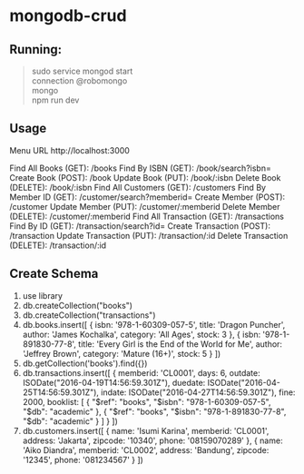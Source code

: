 # mongodb-crud

## Running:
> sudo service mongod start <br>
> connection @robomongo <br>
> mongo <br>
> npm run dev

## **Usage**
Menu URL
http://localhost:3000

Find All Books (GET): /books
Find By ISBN (GET): /book/search?isbn=
Create Book (POST): /book
Update Book (PUT): /book/:isbn
Delete Book (DELETE): /book/:isbn
Find All Customers (GET): /customers
Find By Member ID (GET): /customer/search?memberid=
Create Member (POST): /customer
Update Member (PUT): /customer/:memberid
Delete Member (DELETE): /customer/:memberid
Find All Transaction (GET): /transactions
Find By ID (GET): /transaction/search?id=
Create Transaction (POST): /transaction
Update Transaction (PUT): /transaction/:id
Delete Transaction (DELETE): /transaction/:id

## Create Schema
1. use library
2. db.createCollection("books")
3. db.createCollection("transactions")
4. db.books.insert([
   {
      isbn: '978-1-60309-057-5',
      title: 'Dragon Puncher',
      author: 'James Kochalka',
      category: 'All Ages',
      stock: 3
   },
   {
      isbn: '978-1-891830-77-8',
      title: 'Every Girl is the End of the World for Me',
      author: 'Jeffrey Brown',
      category: 'Mature (16+)',
      stock: 5
   }
])
5. db.getCollection('books').find({})
6. db.transactions.insert([
   {
      memberid: 'CL0001',
      days: 6,
      outdate: ISODate("2016-04-19T14:56:59.301Z"),
      duedate: ISODate("2016-04-25T14:56:59.301Z"),
      indate: ISODate("2016-04-27T14:56:59.301Z"),
      fine: 2000,
      booklist:
      [
        {
          "$ref": "books",
          "$isbn": "978-1-60309-057-5",
          "$db": "academic"
        },
        {
          "$ref": "books",
          "$isbn": "978-1-891830-77-8",
          "$db": "academic"
        }
      ]
   }
])
7. db.customers.insert([
   {
      name: 'Isumi Karina',
      memberid: 'CL0001',
      address: 'Jakarta',
      zipcode: '10340',
      phone: '08159070289'
   },
   {
     name: 'Aiko Diandra',
     memberid: 'CL0002',
     address: 'Bandung',
     zipcode: '12345',
     phone: '081234567'
   }
])
